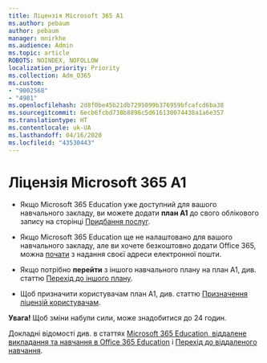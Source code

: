 ```yaml
---
title: Ліцензія Microsoft 365 A1
ms.author: pebaum
author: pebaum
manager: mnirkhe
ms.audience: Admin
ms.topic: article
ROBOTS: NOINDEX, NOFOLLOW
localization_priority: Priority
ms.collection: Adm_O365
ms.custom:
- "9002568"
- "4981"
ms.openlocfilehash: 2d8f0be45b21db7295099b376959bfcafcd6ba38
ms.sourcegitcommit: 6ecb6fcbd738b8896c5d616130074438a1a6e357
ms.translationtype: HT
ms.contentlocale: uk-UA
ms.lasthandoff: 04/16/2020
ms.locfileid: "43530443"
---
```

# <a name="a1-license-for-microsoft-365"></a>Ліцензія Microsoft 365 A1


- Якщо Microsoft 365 Education уже доступний для вашого навчального закладу, ви можете додати **план A1** до свого облікового запису на сторінці [Придбання послуг](https://docs.microsoft.com/microsoft-365/commerce/buy-another-subscription?view=o365-worldwide#buy-another-subscription). 

- Якщо Microsoft 365 Education ще не налаштовано для вашого навчального закладу, але ви хочете безкоштовно додати Office 365, можна [почати](https://www.microsoft.com/education/products/office) з надання своєї адреси електронної пошти. 

- Якщо потрібно **перейти** з іншого навчального плану на план A1, див. статтю [Перехід до іншого плану](https://docs.microsoft.com/uk-UA/microsoft-365/commerce/subscriptions/switch-plans-manually). 

- Щоб призначити користувачам план A1, див. статтю [Призначення ліцензій користувачам](https://docs.microsoft.com/uk-UA/microsoft-365/admin/manage/assign-licenses-to-users). 

**Увага!** Щоб зміни набули сили, може знадобитися до 24 годин. 

Докладні відомості див. в статтях [Microsoft 365 Education, віддалене викладання та навчання в Office 365 Education](https://support.office.com/article/remote-teaching-and-learning-in-office-365-education-f651ccae-7b65-478b-8366-51bb884025c4) і [Перехід до віддаленого навчання](https://www.microsoft.com/education/remote-learning). 

